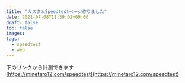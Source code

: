 ```yaml
---
title: "カスタムSpeedtestページ作りました"
date: 2021-07-08T11:39:02+09:00
draft: false
toc: false
images:
tags: 
  - speedtest
  - web
---
```


下のリンクから計測できます  
[https://minetaro12.com/speedtest](https://minetaro12.com/speedtest)
